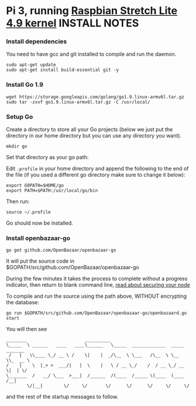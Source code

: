Pi 3, running [Raspbian Stretch Lite 4.9 kernel](https://www.raspberrypi.org/downloads/raspbian/) INSTALL NOTES
====================

### Install dependencies

You need to have gcc and git installed to compile and run the daemon.
```
sudo apt-get update
sudo apt-get install build-essential git -y
```

### Install Go 1.9
```
wget https://storage.googleapis.com/golang/go1.9.linux-armv6l.tar.gz
sudo tar -zxvf go1.9.linux-armv6l.tar.gz -C /usr/local/
```

### Setup Go

Create a directory to store all your Go projects (below we just put the directory in our home directory but you can use any directory you want).

```
mkdir go
```

Set that directory as your go path:

Edit `.profile` in your home directory and append the following to the end of the file (if you used a different go directory make sure to change it below):
```
export GOPATH=$HOME/go
export PATH=$PATH:/usr/local/go/bin
```

Then run:
```
source ~/.profile
```

Go should now be installed.

### Install openbazaar-go

```
go get github.com/OpenBazaar/openbazaar-go
```

It will put the source code in $GOPATH/src/github.com/OpenBazaar/openbazaar-go

During the few minutes it takes the process to complete without a progress indicator, then return to blank command line, [read about securing your node](https://github.com/OpenBazaar/openbazaar-go/blob/master/docs/security.md)

To compile and run the source using the path above, WITHOUT encrypting the database:
```
go run $GOPATH/src/github.com/OpenBazaar/openbazaar-go/openbazaard.go start
```

You will then see 
```
________                      __________
\_____  \ ______   ____   ____\______   \_____  _____________  _____ _______
 /   |   \\____ \_/ __ \ /    \|    |  _/\__  \ \___   /\__  \ \__  \\_  __ \ 
/    |    \  |_> >  ___/|   |  \    |   \ / __ \_/    /  / __ \_/ __ \|  | \/
\_______  /   __/ \___  >___|  /______  /(____  /_____ \(____  (____  /__|
        \/|__|        \/     \/       \/      \/      \/     \/     \/
```
and the rest of the startup messages to follow.
